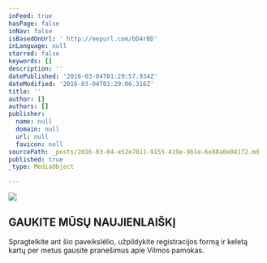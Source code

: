 ```yaml
---
inFeed: true
hasPage: false
inNav: false
isBasedOnUrl: ' http://eepurl.com/bD4rBD'
inLanguage: null
starred: false
keywords: []
description: ''
datePublished: '2016-03-04T01:29:57.934Z'
dateModified: '2016-03-04T01:29:06.316Z'
title: ''
author: []
authors: []
publisher:
  name: null
  domain: null
  url: null
  favicon: null
sourcePath: _posts/2016-03-04-e52e7811-9155-419e-9b1e-6e88a0e04172.md
published: true
_type: MediaObject

---
```

![](https://the-grid-user-content.s3-us-west-2.amazonaws.com/71650e50-5f0a-440f-8cfe-d108e579ce5e.jpg)

## GAUKITE MŪSŲ NAUJIENLAIŠKĮ

Spragtelkite ant šio paveikslėlio, užpildykite registracijos formą ir keletą kartų per metus gausite pranešimus apie Vilmos pamokas.